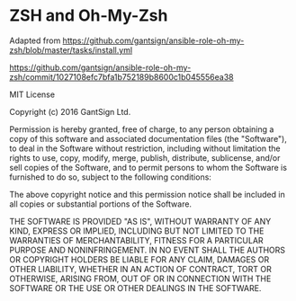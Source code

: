 # ZSH and Oh-My-Zsh

Adapted from <https://github.com/gantsign/ansible-role-oh-my-zsh/blob/master/tasks/install.yml>

<https://github.com/gantsign/ansible-role-oh-my-zsh/commit/1027108efc7bfa1b752189b8600c1b045556ea38>

MIT License

Copyright (c) 2016 GantSign Ltd.

Permission is hereby granted, free of charge, to any person obtaining a copy
of this software and associated documentation files (the "Software"), to deal
in the Software without restriction, including without limitation the rights
to use, copy, modify, merge, publish, distribute, sublicense, and/or sell
copies of the Software, and to permit persons to whom the Software is
furnished to do so, subject to the following conditions:

The above copyright notice and this permission notice shall be included in all
copies or substantial portions of the Software.

THE SOFTWARE IS PROVIDED "AS IS", WITHOUT WARRANTY OF ANY KIND, EXPRESS OR
IMPLIED, INCLUDING BUT NOT LIMITED TO THE WARRANTIES OF MERCHANTABILITY,
FITNESS FOR A PARTICULAR PURPOSE AND NONINFRINGEMENT. IN NO EVENT SHALL THE
AUTHORS OR COPYRIGHT HOLDERS BE LIABLE FOR ANY CLAIM, DAMAGES OR OTHER
LIABILITY, WHETHER IN AN ACTION OF CONTRACT, TORT OR OTHERWISE, ARISING FROM,
OUT OF OR IN CONNECTION WITH THE SOFTWARE OR THE USE OR OTHER DEALINGS IN THE
SOFTWARE.